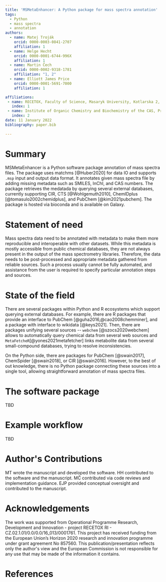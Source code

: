 ```yaml
---
title: 'MSMetaEnhancer: A Python package for mass spectra annotation'
tags:
  - Python
  - mass spectra
  - annotation
authors:
  - name: Matej Troják
    orcid: 0000-0003-0841-2707
    affiliation: 1
  - name: Helge Hecht
    orcid: 0000-0001-6744-996X
    affiliation: 1
  - name: Martin Čech
    orcid: 0000-0002-9318-1781
    affiliation: "1, 2"
  - name: Elliott James Price
    orcid: 0000-0001-5691-7000
    affiliation: 1

affiliations:
 - name: RECETOX, Faculty of Science, Masaryk University, Kotlarska 2, Brno 60200, Czech Republic
   index: 1
 - name: Institute of Organic Chemistry and Biochemistry of the CAS, Prague, Czech Republic
   index: 2
date: 11 January 2022
bibliography: paper.bib
 
---
```


# Summary

MSMetaEnhancer is a Python software package annotation of mass spectra files. 
The package uses matchms [@Huber2020] for data IO and supports `.msp` input and output data format.
It annotates given mass spectra file by adding missing metadata such as SMILES, InChI, and CAS numbers.
The package retrieves the medatada by querying several external databases, 
currently supporting CIR, CTS [@Wohlgemuth2010], ChemIDplus [@tomasulo2002chemidplus], and PubChem [@kim2021pubchem].
The package is hosted via bioconda and is available on Galaxy.

# Statement of need

Mass spectra data need to be annotated with metadata to make them more reproducible and interoperable with other datasets. 
While this metadata is mostly accessible from public chemical databases, they are not always present in the output of the mass spectrometry libraries. 
Therefore, the data needs to be post-processed and appropriate metadata gathered from reliable sources.
Such a process usually cannot be fully automated, and assistance from the user is required to specify particular annotation steps and sources. 

# State of the field

There are several packages within Python and R ecosystems which support querying external
databases. 
For example, there are R packages that provide an interface to PubChem [@guha2016,@cao2008chemminer], and a package with interface to wikidata [@keys2021]. 
Then, there are packages unifying several sources -- `webchem` [@szocs2020webchem] allows to automatically query chemical data from several web sources and `MetaFetcheR`[@yones2021metafetcher] links metabolite data from several small-compound databases, trying to resolve inconsistencies.

On the Python side, there are packages for PubChem [@swain2017], ChemSpider [@swain2018], or CIR [@swain2016]. 
However, to the best of out knowledge, there is no Python package connecting these sources into a single tool, allowing straightforward annotation of mass spectra files.

# The software package

TBD

# Example workflow

TBD

# Author's Contributions
MT wrote the manuscript and developed the software.
HH contributed to the software and the manuscript.
MČ contributed via code reviews and implementation guidance.
EJP provided conceptual oversight and contributed to the manuscript.

# Acknowledgements
The work was supported from Operational Programme Research, Development and Innovation - project RECETOX RI - CZ.02.1.01/0.0/0.0/16_013/0001761.
This project has received funding from the European Union’s Horizon 2020 research and innovation programme under grant agreement No 857560.
This publication/presentation reflects only the author's view and the European Commission is not responsible for any use that may be made of the information it contains.

# References